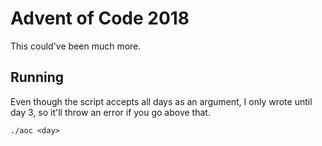 # Advent of Code 2018

This could've been much more.

## Running

Even though the script accepts all days as an argument, I only wrote until day 3, so it'll throw an error if you go above that.

```
./aoc <day>
```
